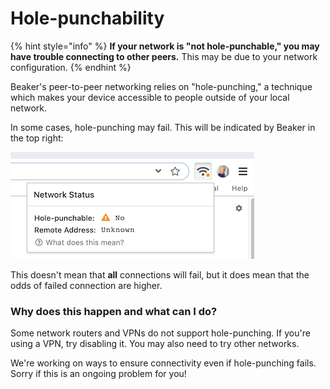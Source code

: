 # Hole-punchability

{% hint style="info" %}
**If your network is "not hole-punchable," you may have trouble connecting to other peers.** This may be due to your network configuration.
{% endhint %}

Beaker's peer-to-peer networking relies on "hole-punching," a technique which makes your device accessible to people outside of your local network.

In some cases, hole-punching may fail. This will be indicated by Beaker in the top right:

![](../.gitbook/assets/not-hole-punchable.png)

This doesn't mean that **all** connections will fail, but it does mean that the odds of failed connection are higher.

### Why does this happen and what can I do?

Some network routers and VPNs do not support hole-punching. If you're using a VPN, try disabling it. You may also need to try other networks.

We're working on ways to ensure connectivity even if hole-punching fails. Sorry if this is an ongoing problem for you!
